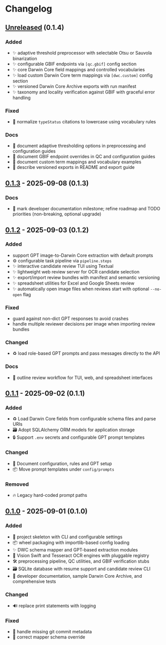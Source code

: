 # Changelog

## [Unreleased] (0.1.4)

### Added
- ✨ adaptive threshold preprocessor with selectable Otsu or Sauvola binarization
- ✨ configurable GBIF endpoints via `[qc.gbif]` config section
- ✨ core Darwin Core field mappings and controlled vocabularies
- ✨ load custom Darwin Core term mappings via `[dwc.custom]` config section
- ✨ versioned Darwin Core Archive exports with run manifest
- ✨ taxonomy and locality verification against GBIF with graceful error handling

### Fixed
- 🐛 normalize `typeStatus` citations to lowercase using vocabulary rules

### Docs
- 📝 document adaptive thresholding options in preprocessing and configuration guides
- 📝 document GBIF endpoint overrides in QC and configuration guides
- 📝 document custom term mappings and vocabulary examples
- 📝 describe versioned exports in README and export guide

## [0.1.3] - 2025-09-08 (0.1.3)

### Docs
- 📝 mark developer documentation milestone; refine roadmap and TODO priorities (non-breaking, optional upgrade)

## [0.1.2] - 2025-09-03 (0.1.2)

### Added
- support GPT image-to-Darwin Core extraction with default prompts
- :gear: configurable task pipeline via `pipeline.steps`
- :sparkles: interactive candidate review TUI using Textual
- :sparkles: lightweight web review server for OCR candidate selection
- :sparkles: export/import review bundles with manifest and semantic versioning
- :sparkles: spreadsheet utilities for Excel and Google Sheets review
- :sparkles: automatically open image files when reviews start with optional `--no-open` flag

### Fixed
- guard against non-dict GPT responses to avoid crashes
- handle multiple reviewer decisions per image when importing review bundles

### Changed
- :recycle: load role-based GPT prompts and pass messages directly to the API

### Docs
- 📝 outline review workflow for TUI, web, and spreadsheet interfaces

## [0.1.1] - 2025-09-02 (0.1.1)

### Added
- :recycle: Load Darwin Core fields from configurable schema files and parse URIs
- :card_file_box: Adopt SQLAlchemy ORM models for application storage
- :lock: Support `.env` secrets and configurable GPT prompt templates

### Changed
- :memo: Document configuration, rules and GPT setup
- :package: Move prompt templates under `config/prompts`

### Removed
- :fire: Legacy hard-coded prompt paths

## [0.1.0] - 2025-09-01 (0.1.0)

### Added
- :construction: project skeleton with CLI and configurable settings
- :package: wheel packaging with importlib-based config loading
- :sparkles: DWC schema mapper and GPT-based extraction modules
- :crystal_ball: Vision Swift and Tesseract OCR engines with pluggable registry
- :hammer_and_wrench: preprocessing pipeline, QC utilities, and GBIF verification stubs
- :card_file_box: SQLite database with resume support and candidate review CLI
- :memo: developer documentation, sample Darwin Core Archive, and comprehensive tests

### Changed
- :loud_sound: replace print statements with logging

### Fixed
- :bug: handle missing git commit metadata
- :bug: correct mapper schema override

[Unreleased]: https://github.com/devvyn/aafc-herbarium-dwc-extraction-2025/compare/v0.1.3...HEAD
[0.1.3]: https://github.com/devvyn/aafc-herbarium-dwc-extraction-2025/compare/v0.1.2...v0.1.3
[0.1.2]: https://github.com/devvyn/aafc-herbarium-dwc-extraction-2025/compare/v0.1.1...v0.1.2
[0.1.1]: https://github.com/devvyn/aafc-herbarium-dwc-extraction-2025/compare/v0.1.0...v0.1.1
[0.1.0]: https://github.com/devvyn/aafc-herbarium-dwc-extraction-2025/releases/tag/v0.1.0
